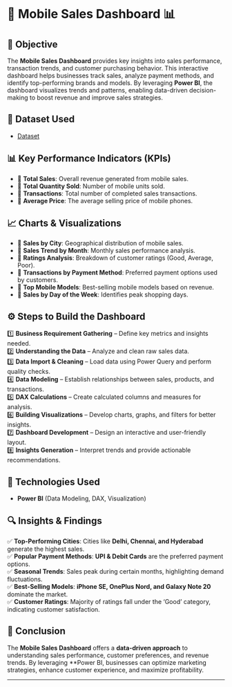 # 📱 Mobile Sales Dashboard 📊  

## 🎯 Objective  
The **Mobile Sales Dashboard** provides key insights into sales performance, transaction trends, and customer purchasing behavior. This interactive dashboard helps businesses track sales, analyze payment methods, and identify top-performing brands and models. By leveraging **Power BI**, the dashboard visualizes trends and patterns, enabling data-driven decision-making to boost revenue and improve sales strategies.  

## 📂 Dataset Used  
- <a href="https://github.com/Shashank2650/PowerBi-Dashboard/blob/main/Mobile%20Sales%20Data.xlsx">Dataset</a> 

## 📊 Key Performance Indicators (KPIs)  
- 📌 **Total Sales**: Overall revenue generated from mobile sales.  
- 📌 **Total Quantity Sold**: Number of mobile units sold.  
- 📌 **Transactions**: Total number of completed sales transactions.  
- 📌 **Average Price**: The average selling price of mobile phones.  

## 📈 Charts & Visualizations  
- 📍 **Sales by City**: Geographical distribution of mobile sales.  
- 📍 **Sales Trend by Month**: Monthly sales performance analysis.  
- 📍 **Ratings Analysis**: Breakdown of customer ratings (Good, Average, Poor).  
- 📍 **Transactions by Payment Method**: Preferred payment options used by customers.  
- 📍 **Top Mobile Models**: Best-selling mobile models based on revenue.  
- 📍 **Sales by Day of the Week**: Identifies peak shopping days.  

## ⚙️ Steps to Build the Dashboard  
1️⃣ **Business Requirement Gathering** – Define key metrics and insights needed.  
2️⃣ **Understanding the Data** – Analyze and clean raw sales data.  
3️⃣ **Data Import & Cleaning** – Load data using Power Query and perform quality checks.  
4️⃣ **Data Modeling** – Establish relationships between sales, products, and transactions.  
5️⃣ **DAX Calculations** – Create calculated columns and measures for analysis.  
6️⃣ **Building Visualizations** – Develop charts, graphs, and filters for better insights.  
7️⃣ **Dashboard Development** – Design an interactive and user-friendly layout.  
8️⃣ **Insights Generation** – Interpret trends and provide actionable recommendations.  

## 🚀 Technologies Used  
- **Power BI** (Data Modeling, DAX, Visualization)  

## 🔍 Insights & Findings  
✅ **Top-Performing Cities**: Cities like **Delhi, Chennai, and Hyderabad** generate the highest sales.  
✅ **Popular Payment Methods**: **UPI & Debit Cards** are the preferred payment options.  
✅ **Seasonal Trends**: Sales peak during certain months, highlighting demand fluctuations.  
✅ **Best-Selling Models**: **iPhone SE, OnePlus Nord, and Galaxy Note 20** dominate the market.  
✅ **Customer Ratings**: Majority of ratings fall under the ‘Good’ category, indicating customer satisfaction.  

## 📝 Conclusion  
The **Mobile Sales Dashboard** offers a **data-driven approach** to understanding sales performance, customer preferences, and revenue trends. By leveraging **Power BI, businesses can optimize marketing strategies, enhance customer experience, and maximize profitability.  

---




 


